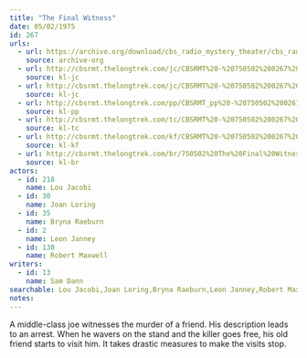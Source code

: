 ```yaml
---
title: "The Final Witness"
date: 05/02/1975
id: 267
urls: 
  - url: https://archive.org/download/cbs_radio_mystery_theater/cbs_radio_mystery_theater-0251-0300.zip/cbs_radio_mystery_theater-0251-0300%2Fcbsrmt_0267_the_final_witness.mp3
    source: archive-org
  - url: http://cbsrmt.thelongtrek.com/jc/CBSRMT%20-%20750502%200267%20Final%20Witness%20vbr%20kb2_jc.mp3
    source: kl-jc
  - url: http://cbsrmt.thelongtrek.com/jc/CBSRMT%20-%20750502%200267%20Final%20Witness%20vbr%20kb_jc.mp3
    source: kl-jc
  - url: http://cbsrmt.thelongtrek.com/pp/CBSRMT_pp%20-%20750502%200267%20The%20Final%20Witness.mp3
    source: kl-pp
  - url: http://cbsrmt.thelongtrek.com/tc/CBSRMT%20-%20750502%200267%20The%20Final%20Witness_tc.mp3
    source: kl-tc
  - url: http://cbsrmt.thelongtrek.com/kf/CBSRMT%20-%20750502%200267%20The%20Final%20Witness_kf.mp3
    source: kl-kf
  - url: http://cbsrmt.thelongtrek.com/br/750502%20The%20Final%20Witness%20-%20WOR.mp3
    source: kl-br
actors:  
  - id: 218
    name: Lou Jacobi  
  - id: 30
    name: Joan Loring  
  - id: 35
    name: Bryna Raeburn  
  - id: 2
    name: Leon Janney  
  - id: 130
    name: Robert Maxwell
writers:  
  - id: 13
    name: Sam Dann
searchable: Lou Jacobi,Joan Loring,Bryna Raeburn,Leon Janney,Robert Maxwell Sam Dann
notes:  
---
```

A middle-class joe witnesses the murder of a friend. His description leads to an arrest. When he wavers on the stand and the killer goes free, his old friend starts to visit him. It takes drastic measures to make the visits stop.
